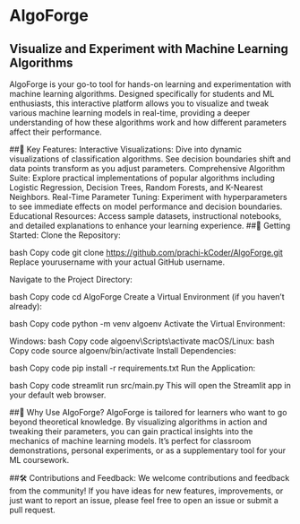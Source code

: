 # AlgoForge 
## Visualize and Experiment with Machine Learning Algorithms
AlgoForge is your go-to tool for hands-on learning and experimentation with machine learning algorithms. Designed specifically for students and ML enthusiasts, this interactive platform allows you to visualize and tweak various machine learning models in real-time, providing a deeper understanding of how these algorithms work and how different parameters affect their performance.

##🚀 Key Features:
Interactive Visualizations: Dive into dynamic visualizations of classification algorithms. See decision boundaries shift and data points transform as you adjust parameters.
Comprehensive Algorithm Suite: Explore practical implementations of popular algorithms including Logistic Regression, Decision Trees, Random Forests, and K-Nearest Neighbors.
Real-Time Parameter Tuning: Experiment with hyperparameters to see immediate effects on model performance and decision boundaries.
Educational Resources: Access sample datasets, instructional notebooks, and detailed explanations to enhance your learning experience.
##🔧 Getting Started:
Clone the Repository:

bash
Copy code
git clone https://github.com/prachi-kCoder/AlgoForge.git
Replace yourusername with your actual GitHub username.

Navigate to the Project Directory:

bash
Copy code
cd AlgoForge
Create a Virtual Environment (if you haven’t already):

bash
Copy code
python -m venv algoenv
Activate the Virtual Environment:

Windows:
bash
Copy code
algoenv\Scripts\activate
macOS/Linux:
bash
Copy code
source algoenv/bin/activate
Install Dependencies:

bash
Copy code
pip install -r requirements.txt
Run the Application:

bash
Copy code
streamlit run src/main.py
This will open the Streamlit app in your default web browser.

##🌟 Why Use AlgoForge?
AlgoForge is tailored for learners who want to go beyond theoretical knowledge. By visualizing algorithms in action and tweaking their parameters, you can gain practical insights into the mechanics of machine learning models. It’s perfect for classroom demonstrations, personal experiments, or as a supplementary tool for your ML coursework.

##🛠 Contributions and Feedback:
We welcome contributions and feedback from the community! If you have ideas for new features, improvements, or just want to report an issue, please feel free to open an issue or submit a pull request.
